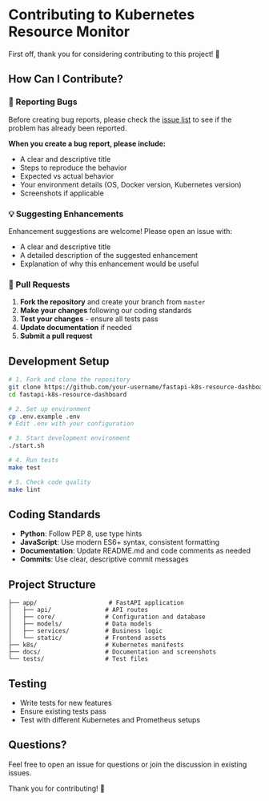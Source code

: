 # Contributing to Kubernetes Resource Monitor

First off, thank you for considering contributing to this project! 🎉

## How Can I Contribute?

### 🐛 Reporting Bugs

Before creating bug reports, please check the [issue list](https://github.com/AllYouZombies/fastapi-k8s-resource-dashboard/issues) to see if the problem has already been reported.

**When you create a bug report, please include:**
- A clear and descriptive title
- Steps to reproduce the behavior
- Expected vs actual behavior
- Your environment details (OS, Docker version, Kubernetes version)
- Screenshots if applicable

### 💡 Suggesting Enhancements

Enhancement suggestions are welcome! Please open an issue with:
- A clear and descriptive title
- A detailed description of the suggested enhancement
- Explanation of why this enhancement would be useful

### 🔧 Pull Requests

1. **Fork the repository** and create your branch from `master`
2. **Make your changes** following our coding standards
3. **Test your changes** - ensure all tests pass
4. **Update documentation** if needed
5. **Submit a pull request**

## Development Setup

```bash
# 1. Fork and clone the repository
git clone https://github.com/your-username/fastapi-k8s-resource-dashboard.git
cd fastapi-k8s-resource-dashboard

# 2. Set up environment
cp .env.example .env
# Edit .env with your configuration

# 3. Start development environment
./start.sh

# 4. Run tests
make test

# 5. Check code quality
make lint
```

## Coding Standards

- **Python**: Follow PEP 8, use type hints
- **JavaScript**: Use modern ES6+ syntax, consistent formatting
- **Documentation**: Update README.md and code comments as needed
- **Commits**: Use clear, descriptive commit messages

## Project Structure

```
├── app/                    # FastAPI application
│   ├── api/               # API routes
│   ├── core/              # Configuration and database
│   ├── models/            # Data models
│   ├── services/          # Business logic
│   └── static/            # Frontend assets
├── k8s/                   # Kubernetes manifests
├── docs/                  # Documentation and screenshots
└── tests/                 # Test files
```

## Testing

- Write tests for new features
- Ensure existing tests pass
- Test with different Kubernetes and Prometheus setups

## Questions?

Feel free to open an issue for questions or join the discussion in existing issues.

Thank you for contributing! 🙏